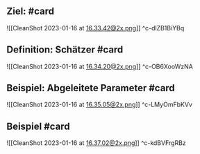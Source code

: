 ## Ziel: #card 
![[CleanShot 2023-01-16 at 16.33.42@2x.png]]
^c-dlZB1BiYBq

## Definition: Schätzer #card 
![[CleanShot 2023-01-16 at 16.34.20@2x.png]]
^c-OB6XooWzNA

## Beispiel: Abgeleitete Parameter #card 
![[CleanShot 2023-01-16 at 16.35.05@2x.png]]
^c-LMyOmFbKVv

## Beispiel #card 
![[CleanShot 2023-01-16 at 16.37.02@2x.png]]
^c-kdBVFrgRBz